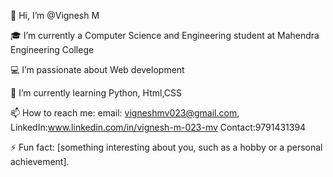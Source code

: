 👋 Hi, I’m @Vignesh M

🎓 I’m currently a Computer Science and Engineering student at Mahendra Engineering College 

💻 I’m passionate about Web development

🌱 I’m currently learning Python, Html,CSS

📫 How to reach me: email: vigneshmv023@gmail.com,
                    LinkedIn:www.linkedin.com/in/vignesh-m-023-mv
                    Contact:9791431394

⚡ Fun fact: [something interesting about you, such as a hobby or a personal achievement].

<!---
VigneshMV023/VigneshMV023 is a ✨ special ✨ repository because its `README.md` (this file) appears on your GitHub profile.
You can click the Preview link to take a look at your changes.
--->
